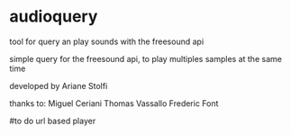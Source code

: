 # audioquery
tool for query an play sounds with the freesound api

simple query for the freesound api, to play multiples samples at the same time

developed by Ariane Stolfi

thanks to: 
Miguel Ceriani
Thomas Vassallo
Frederic Font


#to do
url based player

